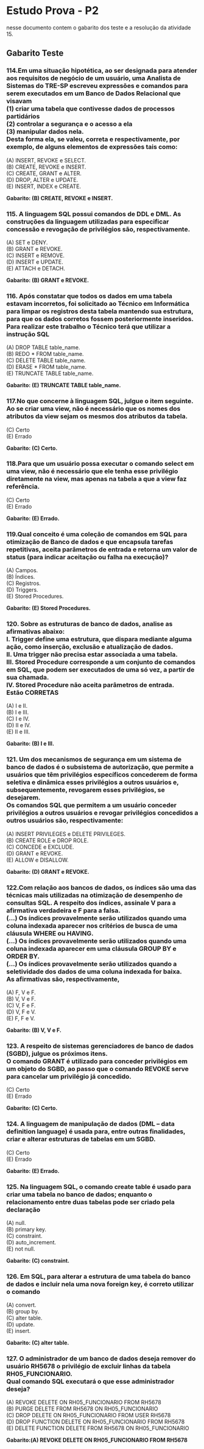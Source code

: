 # Estudo Prova - P2
nesse documento contem o gabarito dos teste e a resolução da atividade 15. 

## Gabarito Teste

<h3>
  114.Em uma situação hipotética, ao ser designada para atender aos requisitos 
de negócio de um usuário, uma Analista de Sistemas do TRE-SP escreveu 
expressões e comandos para serem executados em um Banco de Dados Relacional 
que visavam<br>(1) criar uma tabela que contivesse dados de processos 
partidários <br>(2) controlar a segurança e o acesso a ela<br>(3) manipular dados
nela. <br> Desta forma ela, se valeu, correta e respectivamente, por exemplo, de 
alguns elementos de expressões tais como:
</h3>
<P>
  (A) INSERT, REVOKE e SELECT.<br> 
(B) CREATE, REVOKE e INSERT.<br> 
(C) CREATE, GRANT e ALTER.<br> 
(D) DROP, ALTER e UPDATE.<br> 
(E) INSERT, INDEX e CREATE.<br>
</P>
<strong>
  Gabarito: (B) CREATE, REVOKE e INSERT.
</strong>

<h3>
  115. A linguagem SQL possui comandos de DDL e DML. As construções da linguagem 
utilizadas para especificar concessão e revogação de privilégios são, 
respectivamente.
</h3>
<P>
  (A) SET e DENY.<br> 
(B) GRANT e REVOKE. <br> 
(C) INSERT e REMOVE. <br> 
(D) INSERT e UPDATE. <br> 
(E) ATTACH e DETACH.<br> 
</P>
<strong>
  Gabarito: (B) GRANT e REVOKE.
</strong>
<h3>
  116. Após constatar que todos os dados em uma tabela estavam incorretos, foi
solicitado ao Técnico em Informática para limpar os registros desta tabela 
mantendo sua estrutura, para que os dados corretos fossem posteriormente 
inseridos. Para realizar este trabalho o Técnico terá que utilizar a 
instrução SQL 
</h3>
<P>
  (A) DROP TABLE table_name.<br> 
(B) REDO * FROM table_name.<br>  
(C) DELETE TABLE table_name. <br> 
(D) ERASE * FROM table_name.<br> 
(E) TRUNCATE TABLE table_name.<br> 
</P>
<strong>
  Gabarito: (E) TRUNCATE TABLE table_name.
</strong>

<h3>
  117.No que concerne à linguagem SQL, julgue o item seguinte.
Ao se criar uma view, não é necessário que os nomes dos atributos da view 
sejam os mesmos dos atributos da tabela.
</h3>
<P>
  (C) Certo<br> 
(E) Errado<br> 
</P>
<strong>
  Gabarito: (C) Certo.
</strong>

<h3>
  118.Para que um usuário possa executar o comando select em uma view, não é 
necessário que ele tenha esse privilégio diretamente na view, mas apenas na 
tabela a que a view faz referência.
</h3>
<P>
  (C) Certo<br> 
(E) Errado<br> 
</P>
<strong>
  Gabarito: (E) Errado.
</strong>

<h3>
  119.Qual conceito é uma coleção de comandos em SQL para otimização de Banco 
de dados e que encapsula tarefas repetitivas, aceita parâmetros de entrada 
e retorna um valor de status (para indicar aceitação ou falha na execução)?
</h3>
<P>
  (A) Campos.<br> 
(B) Índices.<br> 
(C) Registros.<br> 
(D) Triggers.<br> 
(E) Stored Procedures.<br> 
</P>
<strong>
  Gabarito: (E) Stored Procedures.
</strong>

<h3>
  120. Sobre as estruturas de banco de dados, analise as afirmativas abaixo:<br> 
I. Trigger define uma estrutura, que dispara mediante alguma ação, como 
inserção, exclusão e atualização de dados.<br> 
II. Uma trigger não precisa estar associada a uma tabela.<br> 
III. Stored Procedure corresponde a um conjunto de comandos em SQL, que podem 
ser executados de uma só vez, a partir de sua chamada.<br> 
IV. Stored Procedure não aceita parâmetros de entrada.<br> 
Estão CORRETAS
</h3>
<P>
  
(A) I e II. <br> 
(B) I e III. <br> 
(C) I e IV. <br> 
(D) II e IV. <br> 
(E) II e III.<br> 
</P>
<strong>
  Gabarito: (B) I e III.
</strong>

<h3>
  121. Um dos mecanismos de segurança em um sistema de banco de dados é o 
subsistema de autorização, que permite a usuários que têm privilégios 
específicos concederem de forma seletiva e dinâmica esses privilégios a 
outros usuários e, subsequentemente, revogarem esses privilégios, se 
desejarem.<br>  Os comandos SQL que permitem a um usuário conceder privilégios a 
outros usuários e revogar privilégios concedidos a outros usuários são, 
respectivamente:
</h3>
<P>
  
(A) INSERT PRIVILEGES e DELETE PRIVILEGES. <br> 
(B) CREATE ROLE e DROP ROLE.<br> 
(C) CONCEDE e EXCLUDE. <br> 
(D) GRANT e REVOKE.<br> 
(E) ALLOW e DISALLOW.<br> 
</P>
<strong>
  Gabarito: (D) GRANT e REVOKE.
</strong>



<h3>
  122.Com relação aos bancos de dados, os índices são uma das técnicas mais 
utilizadas na otimização de desempenho de consultas SQL.
A respeito dos índices, assinale V para a afirmativa verdadeira e F para a 
falsa.<br> 
(...) Os índices provavelmente serão utilizados quando uma coluna indexada 
aparecer nos critérios de busca de uma cláusula WHERE ou HAVING.<br> 
(...) Os índices provavelmente serão utilizados quando uma coluna indexada 
aparecer em uma cláusula GROUP BY e ORDER BY.<br> 
(...) Os índices provavelmente serão utilizados quando a seletividade dos 
dados de uma coluna indexada for baixa.<br> 
As afirmativas são, respectivamente, 
</h3>
<P>
  (A) F, V e F.<br> 
(B) V, V e F.<br> 
(C) V, F e F.<br> 
(D) V, F e V. <br> 
(E) F, F e V.<br> 
</P>
<strong>
  Gabarito: (B) V, V e F.
</strong>


<h3>
  123. A respeito de sistemas gerenciadores de banco de dados (SGBD), julgue 
os próximos itens.<br> 
O comando GRANT é utilizado para conceder privilégios em um objeto do SGBD, 
ao passo que o comando REVOKE serve para cancelar um privilégio já concedido.
</h3>
<P>
  (C) Certo<br> 
(E) Errado<br> 
</P>
<strong>
  Gabarito: (C) Certo.
</strong>

<h3>
  124. A linguagem de manipulação de dados (DML – data definition language) é 
usada para, entre outras finalidades, criar e alterar estruturas de tabelas 
em um SGBD.
</h3>
<P>
  (C) Certo<br> 
(E) Errado<br> 
</P>
<strong>
  Gabarito: (E) Errado.
</strong>

<h3>
  125. Na linguagem SQL, o comando create table é usado para criar uma tabela 
no banco de dados; enquanto o relacionamento entre duas tabelas pode ser 
criado pela declaração
</h3>
<P>
  (A) null.<br> 
(B) primary key.<br> 
(C) constraint.<br> 
(D) auto_increment.<br>  
(E) not null.<br> 
</P>
<strong>
  Gabarito: (C) constraint.
</strong>

<h3>
  126. Em SQL, para alterar a estrutura de uma tabela do banco de dados e 
incluir nela uma nova foreign key, é correto utilizar o comando
</h3>
<P>
  (A) convert.<br> 
(B) group by. <br> 
(C) alter table.<br>  
(D) update.<br> 
(E) insert.<br> 
</P>
<strong>
  Gabarito: (C) alter table.
</strong>

<h3>
  127. O administrador de um banco de dados deseja remover do usuário RH5678 
o privilégio de excluir linhas da tabela RH05_FUNCIONARIO.<br> 
Qual comando SQL executará o que esse administrador deseja?
</h3>
<P>
  (A) REVOKE DELETE ON RH05_FUNCIONARIO FROM RH5678<br> 
(B) PURGE DELETE FROM RH5678 ON RH05_FUNCIONARIO<br> 
(C) DROP DELETE ON RH05_FUNCIONARIO FROM USER RH5678<br> 
(D) DROP FUNCTION DELETE ON RH05_FUNCIONARIO FROM RH5678 <br> 
(E) DELETE FUNCTION DELETE FROM RH5678 ON RH05_FUNCIONARIO<br> 
</P>
<strong>
  Gabarito:(A) REVOKE DELETE ON RH05_FUNCIONARIO FROM RH5678
</strong>

